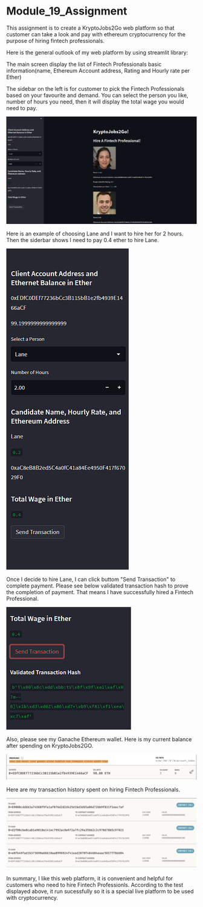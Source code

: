 # Module_19_Assignment

This assignment is to create a KryptoJobs2Go web platform so that customer can take a look and pay with ethereum cryptocurrency for the purpose of hiring fintech professionals.

Here is the general outlook of my web platform by using streamlit library:

The main screen display the list of Fintech Professionals basic information(name, Ethereum Account address, Rating and Hourly rate per Ether)

The sidebar on the left is for customer to pick the Fintech Professionals based on your favourite and demand. You can select the person you like, number of hours you need, then it will display the total wage you would need to pay. 

![Module_19_Assignment](./Images/KryptoJobs2Go%20website.PNG)

Here is an example of choosing Lane and I want to hire her for 2 hours. Then the siderbar shows I need to pay 0.4 ether to hire Lane.

![Module_19_Assignment](./Images/Siderbar%20information.PNG)

Once I decide to hire Lane, I can click buttom "Send Transaction" to complete payment. Please see below validated transaction hash to prove the completion of payment. That means I have successfully hired a Fintech Professional.

![Module_19_Assignment](./Images/Proof%20of%20Payment%20-%20Transaction%20Hash.PNG)

Also, please see my Ganache Ethereum wallet. Here is my current balance after spending on KryptoJobs2GO. 

![Module_19_Assignment](./Images/Ganache%20Wallet%20Transaction.PNG)

Here are my transaction history spent on hiring Fintech Professionals.

![Module_19_Assignment](./Images/Ganache%20Wallet%20Transaction%20Record.PNG)

In summary, I like this web platform, it is convenient and helpful for customers who need to hire Fintech Professionls. According to the test displayed above, it run sucessfully so it is a special live platform to be used with cryptocurrency.